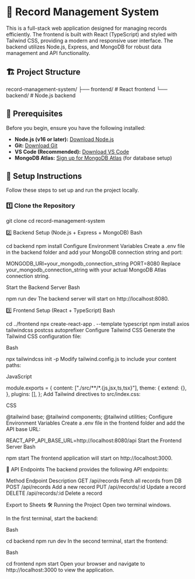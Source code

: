 # 🚀 Record Management System

This is a full-stack web application designed for managing records efficiently. The frontend is built with React (TypeScript) and styled with Tailwind CSS, providing a modern and responsive user interface. The backend utilizes Node.js, Express, and MongoDB for robust data management and API functionality.

## 🏗️ Project Structure

record-management-system/
├── frontend/    # React frontend
└── backend/     # Node.js backend


## 📌 Prerequisites

Before you begin, ensure you have the following installed:

-   **Node.js (v16 or later):** [Download Node.js](https://nodejs.org/)
-   **Git:** [Download Git](https://git-scm.com/)
-   **VS Code (Recommended):** [Download VS Code](https://code.visualstudio.com/)
-   **MongoDB Atlas:** [Sign up for MongoDB Atlas](https://www.mongodb.com/atlas/database) (for database setup)

## 🔧 Setup Instructions

Follow these steps to set up and run the project locally.

### 1️⃣ Clone the Repository

git clone <your-repository-url>
cd record-management-system

2️⃣ Backend Setup (Node.js + Express + MongoDB)
Bash

cd backend
npm install
Configure Environment Variables
Create a .env file in the backend folder and add your MongoDB connection string and port:

MONGODB_URI=your_mongodb_connection_string
PORT=8080
Replace your_mongodb_connection_string with your actual MongoDB Atlas connection string.

Start the Backend Server
Bash

npm run dev
The backend server will start on http://localhost:8080.

3️⃣ Frontend Setup (React + TypeScript)
Bash

cd ../frontend
npx create-react-app . --template typescript
npm install axios tailwindcss postcss autoprefixer
Configure Tailwind CSS
Generate the Tailwind CSS configuration file:

Bash

npx tailwindcss init -p
Modify tailwind.config.js to include your content paths:

JavaScript

module.exports = {
  content: ["./src/**/*.{js,jsx,ts,tsx}"],
  theme: {
    extend: {},
  },
  plugins: [],
};
Add Tailwind directives to src/index.css:

CSS

@tailwind base;
@tailwind components;
@tailwind utilities;
Configure Environment Variables
Create a .env file in the frontend folder and add the API base URL:

REACT_APP_API_BASE_URL=http://localhost:8080/api
Start the Frontend Server
Bash

npm start
The frontend application will start on http://localhost:3000.

📡 API Endpoints
The backend provides the following API endpoints:

Method	Endpoint	Description
GET	/api/records	Fetch all records from DB
POST	/api/records	Add a new record
PUT	/api/records/:id	Update a record
DELETE	/api/records/:id	Delete a record

Export to Sheets
🛠️ Running the Project
Open two terminal windows.

In the first terminal, start the backend:

Bash

cd backend
npm run dev
In the second terminal, start the frontend:

Bash

cd frontend
npm start
Open your browser and navigate to http://localhost:3000 to view the application.
